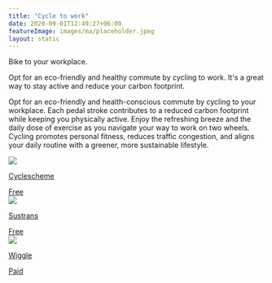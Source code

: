 ```yaml
---
title: "Cycle to work"
date: 2020-09-01T12:49:27+06:00
featureImage: images/ma/placeholder.jpeg
layout: static
---
```


Bike to your workplace.

Opt for an eco-friendly and healthy commute by cycling to work. It's a great way to stay active and reduce your carbon footprint.

Opt for an eco-friendly and health-conscious commute by cycling to your workplace. Each pedal stroke contributes to a reduced carbon footprint while keeping you physically active. Enjoy the refreshing breeze and the daily dose of exercise as you navigate your way to work on two wheels. Cycling promotes personal fitness, reduces traffic congestion, and aligns your daily routine with a greener, more sustainable lifestyle.

<a class="ma-link" href="https://www.cyclescheme.co.uk/"><div class="ma-card ma-card-Health"><div class="ma-icon"><img src ="/images/Icon-check - health - opacity.svg"/></div><div class="ma-name"><p>Cyclescheme</p></div><div class="ma-paid-text"><span>Free</span></div></div></a><a class="ma-link" href="https://www.sustrans.org.uk/our-blog/get-active/2019/everyday-walking-and-cycling/the-cycle-to-work-scheme-explained"><div class="ma-card ma-card-Health"><div class="ma-icon"><img src ="/images/Icon-check - health - opacity.svg"/></div><div class="ma-name"><p>Sustrans</p></div><div class="ma-paid-text"><span>Free</span></div></div></a><a class="ma-link" href="https://www.awin1.com/cread.php?awinmid=1857&awinaffid=1198638&ued=https%3A%2F%2Fwww.wiggle.com%2Fc%2Fcycle"><div class="ma-card ma-card-Health"><div class="ma-icon"><img src ="/images/Icon-pound - health - opacity.svg"/></div><div class="ma-name"><p>Wiggle</p></div><div class="ma-paid-text"><span>Paid</span></div></div></a>  

<br/><br/>






